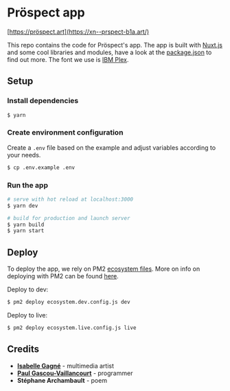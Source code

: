 # Pröspect app

[https://pröspect.art](https://xn--prspect-b1a.art/)

This repo contains the code for Pröspect's app.
The app is built with [Nuxt.js](https://nuxtjs.org/) and some cool libraries and modules, have a look at the [package.json](./package.json) to find out more.
The font we use is [IBM Plex](https://github.com/IBM/plex).

## Setup

### Install dependencies

```sh
$ yarn
```

### Create environment configuration

Create a `.env` file based on the example and adjust variables according to your needs.

```sh
$ cp .env.example .env
```

### Run the app

```sh
# serve with hot reload at localhost:3000
$ yarn dev

# build for production and launch server
$ yarn build
$ yarn start
```

## Deploy

To deploy the app, we rely on PM2 [ecosystem files](https://pm2.io/doc/en/runtime/guide/ecosystem-file/). More on info on deploying with PM2 can be found [here](https://pm2.io/doc/en/runtime/guide/easy-deploy-with-ssh/).

Deploy to dev:

```sh
$ pm2 deploy ecosystem.dev.config.js dev
```

Deploy to live:

```sh
$ pm2 deploy ecosystem.live.config.js live
```

## Credits

- **[Isabelle Gagné](http://www.isabellegagne.ca/)** - multimedia artist
- **[Paul Gascou-Vaillancourt](https://paulgv.com/)** - programmer
- **Stéphane Archambault** - poem